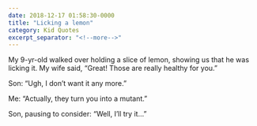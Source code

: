 ```yaml
---
date: 2018-12-17 01:58:30-0000
title: "Licking a lemon"
category: Kid Quotes
excerpt_separator: "<!--more-->"
---
```


My 9-yr-old walked over holding a slice of lemon, showing us that he was licking it. My wife said, “Great! Those are really healthy for you.”

Son: “Ugh, I don’t want it any more.”

Me: “Actually, they turn you into a mutant.”

Son, pausing to consider: “Well, I’ll try it…”
<!--more-->
